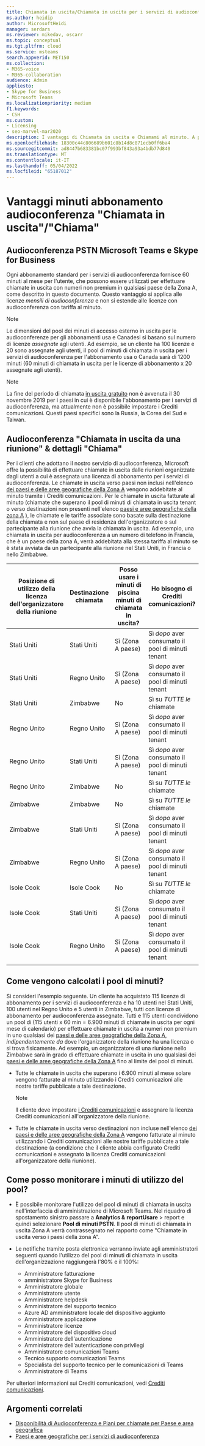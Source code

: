 ```yaml
---
title: Chiamata in uscita/Chiamata in uscita per i servizi di audioconferenza Al minuto
ms.author: heidip
author: MicrosoftHeidi
manager: serdars
ms.reviewer: mikedav, oscarr
ms.topic: conceptual
ms.tgt.pltfrm: cloud
ms.service: msteams
search.appverid: MET150
ms.collection:
- M365-voice
- M365-collaboration
audience: Admin
appliesto:
- Skype for Business
- Microsoft Teams
ms.localizationpriority: medium
f1.keywords:
- CSH
ms.custom:
- Licensing
- seo-marvel-mar2020
description: I vantaggi di Chiamata in uscita e Chiamami al minuto. A partire dal 1° dicembre 2019, ogni abbonamento ai servizi di audioconferenza fornisce 60 minuti per utente al mese nei paesi della Zona A.
ms.openlocfilehash: 18300c44c806689b601c8b14d8c871ecb0ff6ba4
ms.sourcegitcommit: ad8447b683381bc07f993bf843a93a4bdb77d840
ms.translationtype: MT
ms.contentlocale: it-IT
ms.lasthandoff: 05/04/2022
ms.locfileid: "65187012"
---
```

# <a name="audio-conferencing-subscription-dial-outcall-me-at-minutes-benefit"></a>Vantaggi minuti abbonamento audioconferenza "Chiamata in uscita"/"Chiama"

## <a name="microsoft-teams-and-skype-for-business-pstn-audio-conferencing"></a>Audioconferenza PSTN Microsoft Teams e Skype for Business

Ogni abbonamento standard per i servizi di audioconferenza fornisce 60 minuti al mese per l'utente, che possono essere utilizzati per effettuare chiamate in uscita con numeri non premium in qualsiasi paese della Zona A, come descritto in questo documento. Questo vantaggio si applica alle licenze *mensili di audioconferenza* e non si estende alle licenze con audioconferenza con tariffa al minuto.

> [!NOTE]
> Le dimensioni del pool dei minuti di accesso esterno in uscita per le audioconferenze per gli abbonamenti usa e Canadesi si basano sul numero di licenze *assegnate* agli utenti. Ad esempio, se un cliente ha 100 licenze e 20 sono assegnate agli utenti, il pool di minuti di chiamata in uscita per i servizi di audioconferenza per l'abbonamento usa o Canada sarà di 1200 minuti (60 minuti di chiamata in uscita per le licenze di abbonamento x 20 assegnate agli utenti).

> [!NOTE]
> La fine del periodo di chiamata [in uscita gratuito](complimentary-dial-out-period.md) non è avvenuta il 30 novembre 2019 per i paesi in cui è disponibile l'abbonamento per i servizi di audioconferenza, ma attualmente non è possibile impostare i Crediti comunicazioni. Questi paesi specifici sono la Russia, la Corea del Sud e Taiwan.

## <a name="audio-conferencing-dial-out-from-a-meeting--call-me-at-details"></a>Audioconferenza "Chiamata in uscita da una riunione" & dettagli "Chiama"

Per i clienti che adottano il nostro servizio di audioconferenza, Microsoft offre la possibilità di effettuare chiamate in uscita dalle riunioni organizzate dagli utenti a cui è assegnata una licenza di abbonamento per i servizi di audioconferenza. Le chiamate in uscita verso paesi non inclusi nell'elenco [dei paesi e delle aree geografiche della Zona A](audio-conferencing-zones.md) vengono addebitate al minuto tramite i Crediti comunicazioni. Per le chiamate in uscita fatturate al minuto (chiamate che superano il pool di minuti di chiamata in uscita tenant o verso destinazioni non presenti nell'elenco [paesi e aree geografiche della zona A](audio-conferencing-zones.md) ), le chiamate e le tariffe associate sono basate sulla destinazione della chiamata e non sul paese di residenza dell'organizzatore o sul partecipante alla riunione che avvia la chiamata in uscita. Ad esempio, una chiamata in uscita per audioconferenza a un numero di telefono in Francia, che è un paese della zona A, verrà addebitata alla stessa tariffa al minuto se è stata avviata da un partecipante alla riunione nel Stati Uniti, in Francia o nello Zimbabwe.

|Posizione di utilizzo della licenza dell'organizzatore della riunione |Destinazione chiamata |Posso usare i minuti di piscina minuti di chiamata in uscita?|Ho bisogno di Crediti comunicazioni?|
|---------|---------|---------|---------|
|Stati Uniti |Stati Uniti |Sì (Zona A paese) |Sì *dopo* aver consumato il pool di minuti tenant         |
|Stati Uniti |Regno Unito|Sì (Zona A paese) |  Sì *dopo* aver consumato il pool di minuti tenant       |
|Stati Uniti     |Zimbabwe|    No     |     Sì su *TUTTE le* chiamate    |
|Regno Unito     |Regno Unito|Sì (Zona A paese) |  Sì *dopo* aver consumato il pool di minuti tenant       |
|Regno Unito     |Stati Uniti |Sì (Zona A paese) |  Sì *dopo* aver consumato il pool di minuti tenant       |
|Regno Unito     |Zimbabwe|    No     |   Sì su *TUTTE le* chiamate      |
|Zimbabwe     |Zimbabwe|    No     |    Sì su *TUTTE le* chiamate     |
|Zimbabwe     |Stati Uniti | Sì (Zona A paese) | Sì *dopo* aver consumato il pool di minuti tenant        |
|Zimbabwe     |Regno Unito | Sì (Zona A paese) | Sì *dopo* aver consumato il pool di minuti tenant        |
|Isole Cook     |Isole Cook |   No      |    Sì su *TUTTE le* chiamate     |
|Isole Cook     |Stati Uniti  | Sì (Zona A paese) |  Sì *dopo* aver consumato il pool di minuti tenant       |
|Isole Cook     |Regno Unito | Sì (Zona A paese) | Sì *dopo* aver consumato il pool di minuti tenant        |
|    |         |         |         |

## <a name="how-are-minute-pools-calculated"></a>Come vengono calcolati i pool di minuti?

Si consideri l'esempio seguente. Un cliente ha acquistato 115 licenze di abbonamento per i servizi di audioconferenza e ha 10 utenti nel Stati Uniti, 100 utenti nel Regno Unito e 5 utenti in Zimbabwe, tutti con licenze di abbonamento per audioconferenza assegnate. Tutti e 115 utenti condividono un pool di (115 utenti x 60 min = 6.900 minuti di chiamate in uscita per ogni mese di calendario) per effettuare chiamate in uscita a numeri non premium in uno qualsiasi dei [paesi e delle aree geografiche della Zona A](audio-conferencing-zones.md), *indipendentemente da* dove l'organizzatore della riunione ha una licenza o si trova fisicamente. Ad esempio, un organizzatore di una riunione nello Zimbabwe sarà in grado di effettuare chiamate in uscita in uno qualsiasi dei [paesi e delle aree geografiche della Zona A](audio-conferencing-zones.md) fino al limite del pool di minuti.

- Tutte le chiamate in uscita che superano i 6.900 minuti al mese solare vengono fatturate al minuto utilizzando i Crediti comunicazioni alle nostre tariffe pubblicate a tale destinazione.

   > [!NOTE]
   > Il cliente deve impostare [i Crediti comunicazioni](what-are-communications-credits.md) e assegnare la licenza Crediti comunicazioni all'organizzatore della riunione.

- Tutte le chiamate in uscita verso destinazioni non incluse nell'elenco [dei paesi e delle aree geografiche della Zona A](audio-conferencing-zones.md) vengono fatturate al minuto utilizzando i Crediti comunicazioni alle nostre tariffe pubblicate a tale destinazione (a condizione che il cliente abbia configurato Crediti comunicazioni e assegnato la licenza Crediti comunicazioni all'organizzatore della riunione).

## <a name="how-can-i-monitor-minute-my-pool-usage"></a>Come posso monitorare i minuti di utilizzo del pool?

- È possibile monitorare l'utilizzo del pool di minuti di chiamata in uscita nell'interfaccia di amministrazione di Microsoft Teams. Nel riquadro di spostamento sinistro passare a **Analytics &** **reportUsare** >  report e quindi selezionare **Pool di minuti PSTN**. Il pool di minuti di chiamata in uscita Zona A verrà contrassegnato nel rapporto come "Chiamate in uscita verso i paesi della zona A".
- Le notifiche tramite posta elettronica verranno inviate agli amministratori seguenti quando l'utilizzo del pool di minuti di chiamata in uscita dell'organizzazione raggiungerà l'80% e il 100%:

  - Amministratore fatturazione
  - amministratore Skype for Business
  - Amministratore globale
  - Amministratore utente
  - Amministratore helpdesk
  - Amministratore del supporto tecnico
  - Azure AD amministratore locale del dispositivo aggiunto
  - Amministratore applicazione
  - Amministratore licenze
  - Amministratore del dispositivo cloud
  - Amministratore dell'autenticazione
  - Amministratore dell'autenticazione con privilegi
  - Amministratore comunicazioni Teams
  - Tecnico supporto comunicazioni Teams
  - Specialista del supporto tecnico per le comunicazioni di Teams
  - Amministratore di Teams

Per ulteriori informazioni sui Crediti comunicazioni, vedi [Crediti comunicazioni](what-are-communications-credits.md).

## <a name="related-topics"></a>Argomenti correlati

- [Disponibilità di Audioconferenza e Piani per chiamate per Paese e area geografica](country-and-region-availability-for-audio-conferencing-and-calling-plans/country-and-region-availability-for-audio-conferencing-and-calling-plans.md)
- [Paesi e aree geografiche per i servizi di audioconferenza](audio-conferencing-zones.md)
